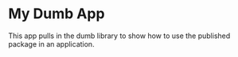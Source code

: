 # My Dumb App

This app pulls in the dumb library to show how to use the published package in an application.
